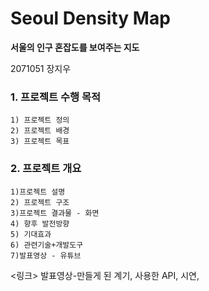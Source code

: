 # Seoul Density Map


**서울의 인구 혼잡도를 보여주는 지도**


 2071051 장지우

### 1. 프로젝트 수행 목적
	1) 프로젝트 정의
	2) 프로젝트 배경
	3) 프로젝트 목표
### 2. 프로젝트 개요
	1)프로젝트 설명
	2) 프로젝트 구조
	3)프로젝트 결과물 - 화면
	4) 향후 발전방향
	5) 기대효과
	6) 관련기술+개발도구
	7)발표영상 - 유튜브

<링크>
발표영상-만들게 된 계기, 사용한 API, 시연,
